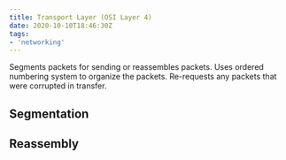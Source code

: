 ```yaml
---
title: Transport Layer (OSI Layer 4)
date: 2020-10-10T18:46:30Z
tags:
- 'networking'
---
```


Segments packets for sending or reassembles packets. Uses ordered numbering
system to organize the packets. Re-requests any packets that were corrupted in transfer.

## Segmentation

## Reassembly
